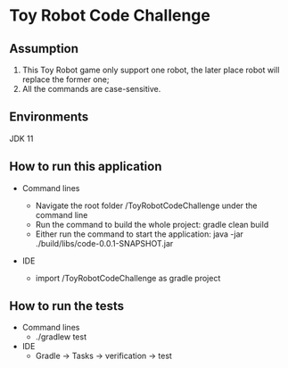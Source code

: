 # Toy Robot Code Challenge

## Assumption
1. This Toy Robot game only support one robot, the later place robot will replace the former one;
2. All the commands are case-sensitive.

## Environments
JDK 11

## How to run this application
- Command lines
  - Navigate the root folder /ToyRobotCodeChallenge under the command line
  - Run the command to build the whole project: gradle clean build
  - Either run the command to start the application: java -jar ./build/libs/code-0.0.1-SNAPSHOT.jar

- IDE
    - import /ToyRobotCodeChallenge as gradle project

## How to run the tests
- Command lines
  - ./gradlew test
- IDE
  - Gradle -> Tasks -> verification -> test

